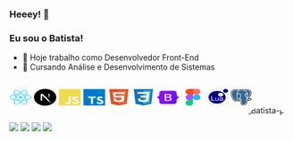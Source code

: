 ### Heeey! 👋 
### Eu sou o Batista!

- 💼 Hoje trabalho como Desenvolvedor Front-End
- 📘 Cursando Análise e Desenvolvimento de Sistemas

<div style="display: inline_block"><br>
  <img align="center" alt="Batista-React" height="30" width="40" src="https://raw.githubusercontent.com/devicons/devicon/master/icons/react/react-original.svg">
  <img align="center" alt="Batista-Next" height="30" width="40" src="https://raw.githubusercontent.com/devicons/devicon/master/icons/nextjs/nextjs-original.svg">
  <img align="center" alt="Batista-Js" height="30" width="40" src="https://raw.githubusercontent.com/devicons/devicon/master/icons/javascript/javascript-plain.svg">
  <img align="center" alt="Batista-Ts" height="30" width="40" src="https://raw.githubusercontent.com/devicons/devicon/master/icons/typescript/typescript-original.svg">
  <img align="center" alt="Batista-HTML" height="30" width="40" src="https://raw.githubusercontent.com/devicons/devicon/master/icons/html5/html5-original.svg">
  <img align="center" alt="Batista-CSS" height="30" width="40" src="https://raw.githubusercontent.com/devicons/devicon/master/icons/css3/css3-original.svg"> 
  <img align="center" alt="Batista-Bootstrap" height="30" width="40" src="https://raw.githubusercontent.com/devicons/devicon/master/icons/bootstrap/bootstrap-original.svg"> 
  <img align="center" alt="Batista-Figma" height="30" width="40" src="https://raw.githubusercontent.com/devicons/devicon/master/icons/figma/figma-original.svg"> 
  <img align="center" alt="Batista-Lua" height="30" width="40" src="https://raw.githubusercontent.com/devicons/devicon/master/icons/lua/lua-original.svg"> 
  <img align="center" alt="Batista-Lua" height="30" width="40" src="https://raw.githubusercontent.com/devicons/devicon/master/icons/postgresql/postgresql-original.svg"> 
  <img align="right" alt="Batista-pic" height="150" style="border-radius:50px;" src="https://media.discordapp.net/attachments/1070521251132620801/1070532818876252220/profile-pic-removebg-preview.png?width=468&height=468">
</div>

  ##

<div> 
  <a href="https://www.vitorbatista.dev" target="_blank"><img src="https://img.shields.io/badge/portfolio-0b0000?style=for-the-badge&logo=codementor&logoColor=white"></a>
  <a href="https://www.youtube.com/channel/UC25cv2-NoOp0UPpqJ0o4M2w" target="_blank"><img src="https://img.shields.io/badge/YouTube-FF0000?style=for-the-badge&logo=youtube&logoColor=white"></a>
  <a href="https://www.instagram.com/vitorhugo.tsx/" target="_blank"><img src="https://img.shields.io/badge/-Instagram-%23E4405F?style=for-the-badge&logo=instagram&logoColor=white"></a>
  <a href="https://www.linkedin.com/in/dev-batista/" target="_blank"><img src="https://img.shields.io/badge/-LinkedIn-%230077B5?style=for-the-badge&logo=linkedin&logoColor=white"></a>
</div>
